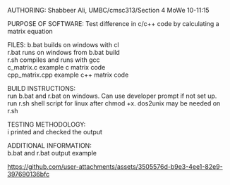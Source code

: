 AUTHORING: 
Shabbeer Ali, UMBC/cmsc313/Section 4 MoWe 10-11:15

PURPOSE OF SOFTWARE:
Test difference in c/c++ code by calculating a matrix equation 

FILES: 
b.bat           builds on windows with cl  
r.bat           runs on windows from b.bat build  
r.sh            compiles and runs with gcc  
c_matrix.c      example c matrix code  
cpp_matrix.cpp  example c++ matrix code  

BUILD INSTRUCTIONS:  
run b.bat and r.bat on windows. Can use developer prompt if not set up.  
run r.sh shell script for linux after chmod +x. dos2unix may be needed on r.sh  

TESTING METHODOLOGY:  
i printed and checked the output  

ADDITIONAL INFORMATION:  
b.bat and r.bat output example  

https://github.com/user-attachments/assets/3505576d-b9e3-4ee1-82e9-397690136bfc

